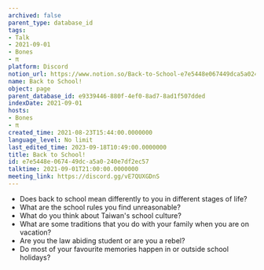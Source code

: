 ```yaml
---
archived: false
parent_type: database_id
tags:
- Talk
- 2021-09-01
- Bones
- π
platform: Discord
notion_url: https://www.notion.so/Back-to-School-e7e5448e067449dca5a0240e7df2ec57
name: Back to School!
object: page
parent_database_id: e9339446-880f-4ef0-8ad7-8ad1f507dded
indexDate: 2021-09-01
hosts:
- Bones
- π
created_time: 2021-08-23T15:44:00.0000000
language_level: No limit
last_edited_time: 2023-09-18T10:49:00.0000000
title: Back to School!
id: e7e5448e-0674-49dc-a5a0-240e7df2ec57
talktime: 2021-09-01T21:00:00.0000000
meeting_link: https://discord.gg/vE7QUXGDnS
---
```


   - Does back to school mean differently to you in different stages of life?
   - What are the school rules you find unreasonable?
   - What do you think about Taiwan's school culture?
   - What are some traditions that you do with your family when you are on vacation?
   - Are you the law abiding student or are you a rebel?
   - Do most of your favourite memories happen in or outside school holidays?








